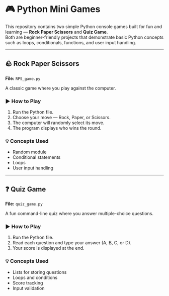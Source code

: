 # 🎮 Python Mini Games

This repository contains two simple Python console games built for fun and learning — **Rock Paper Scissors** and **Quiz Game**.  
Both are beginner-friendly projects that demonstrate basic Python concepts such as loops, conditionals, functions, and user input handling.

---

## 🪨 Rock Paper Scissors
**File:** `RPS_game.py`

A classic game where you play against the computer.

### ▶️ How to Play
1. Run the Python file.
2. Choose your move — Rock, Paper, or Scissors.
3. The computer will randomly select its move.
4. The program displays who wins the round.

### 💡 Concepts Used
- Random module
- Conditional statements
- Loops
- User input handling

---

## ❓ Quiz Game
**File:** `quiz_game.py`

A fun command-line quiz where you answer multiple-choice questions.

### ▶️ How to Play
1. Run the Python file.
2. Read each question and type your answer (A, B, C, or D).
3. Your score is displayed at the end.

### 💡 Concepts Used
- Lists for storing questions
- Loops and conditions
- Score tracking
- Input validation
